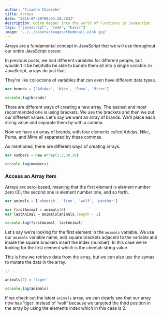 ```yaml
---
author: 'Tinashe Chiweshe'
title: Arrays
date: "2016-07-29T09:04:20.503Z"
description: Going deeper into the world of Functions in Javascript.
tags: ["javascript", "code", "basic"]
image: "../../assets/images/thumbnail-pink.jpg"
---
```


Arrays are a fundamental concept in JavaScript that we will use throughout our 
entire JavaScript career.

In previous posts, we had different variables for different people, but 
wouldn't it be helpfulto be able to bundle them all into a single variable.
In JavaScript, arrays do just that.

They're like collections of variables that can even have different data types.

```js
var brands = ['Adidas', 'Nike', 'Puma', 'Mitre']

console.log(brands)
```

There are different ways of creating a new array. The easiest and most 
recommended one is using brackets. We use the brackets and then we put our 
different values. Let's say we want an array of brands. We'll place each 
string value and separate them by with a comma. 

Now we have an array of brands, with four elements called Adidas, Nike, Puma, 
and Mitre all separated by these commas.

As mentioned, there are different ways of creating arrays.

```js
var numbers = new Array(1,3,39,20)

console.log(numbers)
```
### Access an Array item

Arrays are zero-based, meaning that the first element is element number zero (0), 
the second one is element number one, and so forth.

```js
var animals = ['cheetah', 'lion', 'wolf', 'panther']

var firstAnimal = animals[0]
var lastAnimal = animals[animals.length - 1]

console.log(firstAnimal, lastAnimal)
```

Let's say we're looking for the first element in the `animals` variable. We 
use our `animals` variable name, add square brackets adjacent to the variable 
and inside the square brackets insert the index (number). In this case we're 
looking for the first element which is the cheetah string value.

This is how we retrieve data from the array, but we can also use the syntax 
to mutate the data in the array.

```js
// ...

animals[2] = 'tiger'

console.log(animals)
```

If we check out the latest `animals` array, we can clearly see that our array
now has 'tiger' instead of 'wolf' because we targeted the third position in 
the array by using the elements index which in this case is 2.

